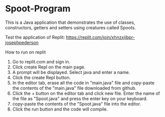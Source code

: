 # Spoot-Program

This is a Java application that demonstrates the use of classes, constructors, getters and setters using creatures called Spoots. 

Test the application of Replit: https://replit.com/join/xhnzxijbpr-josephpederson

How to run on replit
1. Go to replit.com and sign in.
2. Click create Repl on the main page.
3. A prompt will be displayed. Select java and enter a name.
4. Click the create Repl button.
5. In the editor tab, erase all the code in "main.java" file and copy-paste the contents of the "main.java" file downloaded from github.
6. Click the + button on the editor tab and click new file. Enter the name of the file as "Spoot.java" and press the enter key on your keyboard.
7. copy-paste the contents of the "Spoot.java" file into the editor.
8. Click the run button and the code will compile. 
